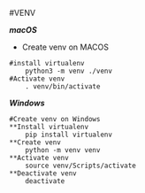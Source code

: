 #VENV

**_macOS_**
- Create venv on MACOS

````
#install virtualenv 
    python3 -m venv ./venv
#Activate venv
    . venv/bin/activate
````

**_Windows_**

````
#Create venv on Windows
**Install virtualenv
    pip install virtualenv
**Create venv
    python -m venv venv
**Activate venv
    source venv/Scripts/activate
**Deactivate venv
    deactivate

````
